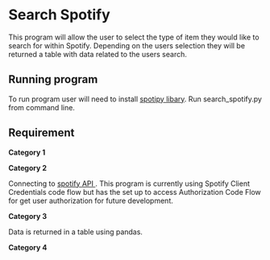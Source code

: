 # Search Spotify 
This program will allow the user to select the type of item they would like to search for within Spotify. Depending on the users selection they will be returned a table with data related to the users search. 

## Running program 
To run program user will need to install [spotipy libary](https://spotipy.readthedocs.io/en/2.19.0/#installation). Run search_spotify.py from command line. 

## Requirement 
**Category 1** 

**Category 2** 

Connecting to [spotify API ](https://developer.spotify.com/documentation/web-api/reference/#/operations/search). This program is currently using Spotify Client Credentials code flow but has the set up to access Authorization Code Flow for get user authorization for future development. 

**Category 3** 

Data is returned in a table using pandas. 

**Category 4** 

